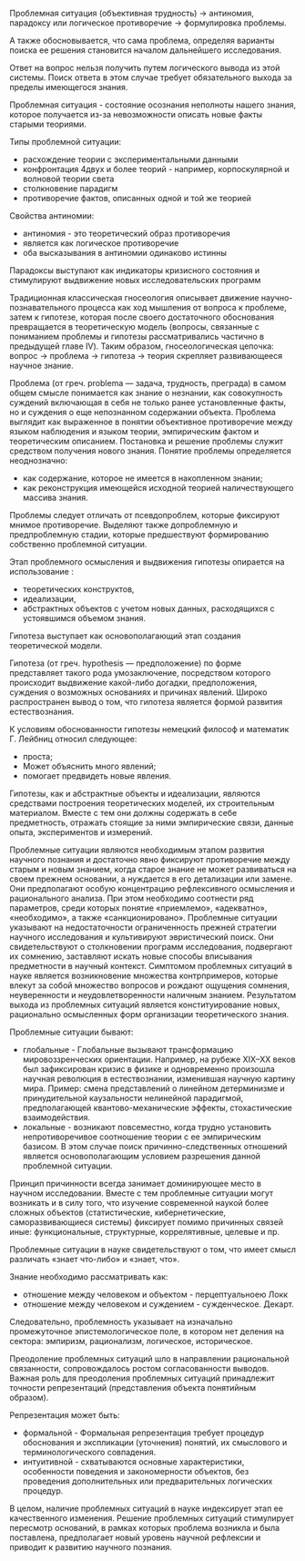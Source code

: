 Проблемная ситуация (объективная трудность) -> антиномия, парадоксу или логическое противоречие -> формулировка проблемы. 

А также обосновывается, что сама проблема, определяя варианты поиска ее решения становится началом дальнейшего исследования.

Ответ на вопрос нельзя получить путем логического вывода из этой системы. Поиск ответа в этом случае требует обязательного выхода за пределы имеющегося знания. 

Проблемная ситуация - состояние осознания неполноты нашего знания, которое получается из-за невозможности описать новые факты старыми теориями.

Типы проблемной ситуации:
- расхождение теории с экспериментальными данными
- конфронтация 4двух и более теорий - например, корпоскулярной и волновой теории света
- столкновение парадигм
- противоречие фактов, описанных одной и той же теорией

Свойства антиномии:
- антиномия - это теоретический образ противоречия
- является как логическое противоречие
- оба высказывания в антиномии одинаково истинны

Парадоксы выступают как индикаторы кризисного состояния и стимулируют выдвижение новых исследовательских программ

Традиционная классическая гносеология описывает движение научно-познавательного процесса как ход мышления от вопроса к проблеме, затем к гипотезе, которая после своего достаточного обоснования превращается в теоретическую модель (вопросы, связанные с пониманием проблемы и гипотезы рассматривались частично в предыдущей главе IV). 
Таким образом, гносеологическая цепочка: вопрос -> проблема -> гипотеза -> теория скрепляет развивающееся научное знание. 

Проблема (от греч. problema — задача, трудность, преграда) в самом общем смысле понимается как знание о незнании, как совокупность суждений включающая в себя не только ранее установленные факты, но и суждения о еще непознанном содержании объекта. Проблема выглядит как выраженное в понятии объективное противоречие между языком наблюдения и языком теории, эмпирическим фактом и теоретическим описанием. Постановка и решение проблемы служит средством получения нового знания. 
Понятие проблемы определяется неоднозначно: 
- как содержание, которое не имеется в накопленном знании; 
- как реконструкция имеющейся исходной теорией наличествующего массива знания. 

Проблемы следует отличать от псевдопроблем, которые фиксируют мнимое противоречие. Выделяют также допроблемную и предпроблемную стадии, которые предшествуют формированию собственно проблемной ситуации.

Этап проблемного осмысления и выдвижения гипотезы опирается на использование :
- теоретических конструктов, 
- идеализации, 
- абстрактных объектов с учетом новых данных, расходящихся с устоявшимся объемом знания. 

Гипотеза выступает как основополагающий этап создания теоретической модели. 

Гипотеза (от греч. hypothesis — предположение) по форме представляет такого рода умозаключение, посредством которого происходит выдвижение какой-либо догадки, предположения, суждения о возможных основаниях и причинах явлений. Широко распространен вывод о том, что гипотеза является формой развития естествознания.

К условиям обоснованности гипотезы немецкий философ и математик Г. Лейбниц относил следующее: 
- проста; 
- Может объяснить много явлений; 
- помогает предвидеть новые явления. 

Гипотезы, как и абстрактные объекты и идеализации, являются средствами построения теоретических моделей, их строительным материалом. Вместе с тем они должны содержать в себе предметность, отражать стоящие за ними эмпирические связи, данные опыта, экспериментов и измерений.

Проблемные ситуации являются необходимым этапом развития научного познания и достаточно явно фиксируют противоречие между старым и новым знанием, когда старое знание не может развиваться на своем прежнем основании, а нуждается в его детализации или замене. Они предполагают особую концентрацию рефлексивного осмысления и рационального анализа. При этом необходимо соотнести ряд параметров, среди которых понятие «приемлемо», «адекватно», «необходимо», а также «санкционировано». Проблемные ситуации указывают на недостаточности ограниченность прежней стратегии научного исследования и культивируют эвристический поиск. Они свидетельствуют о столкновении программ исследования, подвергают их сомнению, заставляют искать новые способы вписывания предметности в научный контекст. Симптомом проблемных ситуаций в науке является возникновение множества контрпримеров, которые влекут за собой множество вопросов и рождают ощущения сомнения, неуверенности и неудовлетворенности наличным знанием. Результатом выхода из проблемных ситуаций является конституирование новых, рационально осмысленных форм организации теоретического знания.

Проблемные ситуации бывают:
- глобальные - Глобальные вызывают трансформацию мировоззренческих ориентации. Например, на рубеже XIX–XX веков был зафиксирован кризис в физике и одновременно произошла научная революция в естествознании, изменившая научную картину мира. Пример: смена представлений о линейном детерминизме и принудительной каузальности нелинейной парадигмой, предполагающей квантово-механические эффекты, стохастические взаимодействия. 
- локальные - возникают повсеместно, когда трудно установить непротиворечивое соотношение теории с ее эмпирическим базисом. В этом случае поиск причинно-следственных отношений является основополагающим условием разрешения данной проблемной ситуации. 

Принцип причинности всегда занимает доминирующее место в научном исследовании. Вместе с тем проблемные ситуации могут возникать и в силу того, что изучение современной наукой более сложных объектов (статистические, кибернетические, саморазвивающиеся системы) фиксирует помимо причинных связей иные: функциональные, структурные, коррелятивные, целевые и пр.

Проблемные ситуации в науке свидетельствуют о том, что имеет смысл различать «знает что-либо» и «знает, что». 

Знание необходимо рассматривать как:
- отношение между человеком и объектом - перцептуальноею Локк
- отношение между человеком и суждением - сужденческое. Декарт. 

Следовательно, проблемность указывает на изначально промежуточное эпистемологическое поле, в котором нет деления на сектора: эмпиризм, рационализм, логическое, историческое. 

Преодоление проблемных ситуаций шло в направлении рациональной связанности, сопровождалось ростом согласованности выводов. Важная роль для преодоления проблемных ситуаций принадлежит точности репрезентаций (представления объекта понятийным образом). 

Репрезентация может быть:
- формальной - Формальная репрезентация требует процедур обоснования и экспликации (уточнения) понятий, их смыслового и терминологического совпадения. 
- интуитивной - схватываются основные характеристики, особенности поведения и закономерности объектов, без проведения дополнительных или предварительных логических процедур. 

В целом, наличие проблемных ситуаций в науке индексирует этап ее качественного изменения. Решение проблемных ситуаций стимулирует пересмотр оснований, в рамках которых проблема возникла и была поставлена, предполагает новый уровень научной рефлексии и приводит к развитию научного познания.